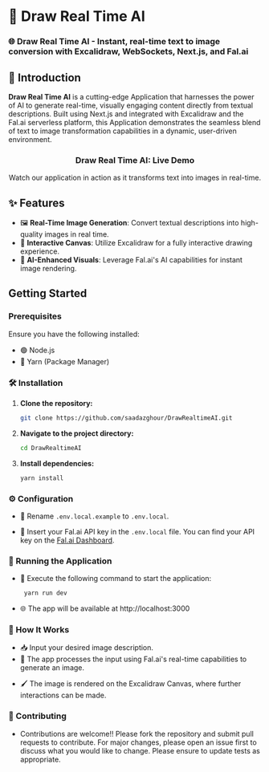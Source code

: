 # 🎨 Draw Real Time AI

### 🌐 Draw Real Time AI - Instant, real-time text to image conversion with Excalidraw, WebSockets, Next.js, and Fal.ai

## 🚀 Introduction

**Draw Real Time AI** is a cutting-edge Application that harnesses the power of AI to generate real-time, visually engaging content directly from textual descriptions. Built using Next.js and integrated with Excalidraw and the Fal.ai serverless platform, this Application demonstrates the seamless blend of text to image transformation capabilities in a dynamic, user-driven environment.

<div align="center">
  <h3 align="center">Draw Real Time AI: Live Demo</h3>
  
  <p>Watch our application in action as it transforms text into images in real-time.</p>

</div>

## ✨ Features

- 🖼️ **Real-Time Image Generation**: Convert textual descriptions into high-quality images in real time.
- 🎨 **Interactive Canvas**: Utilize Excalidraw for a fully interactive drawing experience.
- 🤖 **AI-Enhanced Visuals**: Leverage Fal.ai's AI capabilities for instant image rendering.

## Getting Started

### Prerequisites

Ensure you have the following installed:

- 🟢 Node.js
- 🧶 Yarn (Package Manager)

### 🛠️ Installation

1. **Clone the repository:**

   ```sh
   git clone https://github.com/saadazghour/DrawRealtimeAI.git
   ```

2. **Navigate to the project directory:**

   ```sh
   cd DrawRealtimeAI
   ```

3. **Install dependencies:**

   ```sh
   yarn install
   ```

### ⚙️ Configuration

- 🔧 Rename `.env.local.example` to `.env.local`.

- 🔑 Insert your Fal.ai API key in the `.env.local` file. You can find your API key on the [Fal.ai Dashboard](https://www.fal.ai/dashboard/keys).

### 🏃 Running the Application

- 🚀 Execute the following command to start the application:

  ```sh
   yarn run dev
  ```

* 🌐 The app will be available at http://localhost:3000

### 📝 How It Works

- 📥 Input your desired image description.
- 🔄 The app processes the input using Fal.ai's real-time capabilities to generate an image.

* 🖌️ The image is rendered on the Excalidraw Canvas, where further interactions can be made.

### 🤝 Contributing

- Contributions are welcome!! Please fork the repository and submit pull requests to contribute. For major changes, please open an issue first to discuss what you would like to change. Please ensure to update tests as appropriate.
